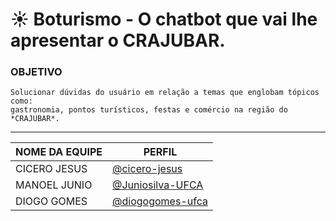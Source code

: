 # ☀️ Boturismo - O chatbot que vai lhe apresentar o CRAJUBAR.

### OBJETIVO

    Solucionar dúvidas do usuário em relação a temas que englobam tópicos como: 
    gastronomia, pontos turísticos, festas e comércio na região do *CRAJUBAR*.
---
|NOME DA EQUIPE | PERFIL |
|---------------|--------|
|CICERO JESUS   |[@cicero-jesus](https://github.com/cicero-jesus) |
|MANOEL JUNIO   |[@Juniosilva-UFCA](https://github.com/Juniosilva-UFCA) |
|DIOGO GOMES    |[@diogogomes-ufca](https://github.com/diogogomes-ufca) |

